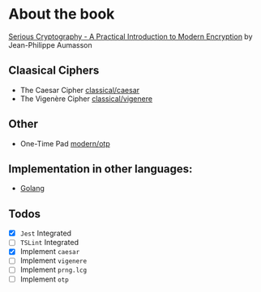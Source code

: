 # About the book

[Serious Cryptography - A Practical Introduction to Modern Encryption](https://nostarch.com/seriouscrypto) by Jean-Philippe Aumasson

## Claasical Ciphers

- The Caesar Cipher [classical/caesar](classical/caesar)
- The Vigenère Cipher [classical/vigenere](classical/vigenere)

## Other

- One-Time Pad [modern/otp](modern/otp)


## Implementation in other languages:

- [Golang](https://github.com/ziliwesley/serious-cryptography)

## Todos

- [x] `Jest` Integrated
- [ ] `TSLint` Integrated
- [x] Implement `caesar`
- [ ] Implement `vigenere`
- [ ] Implement `prng.lcg`
- [ ] Implement `otp`
